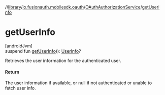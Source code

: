 //[library](../../../index.md)/[io.fusionauth.mobilesdk.oauth](../index.md)/[OAuthAuthorizationService](index.md)/[getUserInfo](get-user-info.md)

# getUserInfo

[androidJvm]\
suspend fun [getUserInfo](get-user-info.md)(): [UserInfo](../../io.fusionauth.mobilesdk/-user-info/index.md)?

Retrieves the user information for the authenticated user.

#### Return

The user information if available, or null if not authenticated or unable to fetch user info.